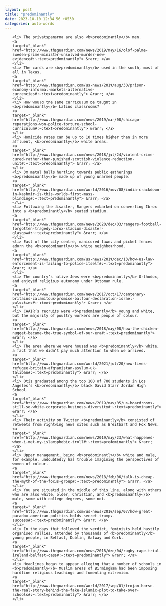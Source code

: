 ```yaml
---
layout: post
title: "predominantly"
date: 2023-10-10 12:34:56 +0530
categories: auto-words
---
```

<ol>

    <li> The privatspanarna are also <b>predominantly</b> men.
    <a 
    target="_blank" 
    href="http://www.theguardian.com/news/2019/may/16/olof-palme-sweden-prime-minister-unsolved-murder-new-evidence#:~:text=predominantly"> &rarr; </a>
    </li>
    <li> The cards are <b>predominantly</b> used in the south, most of all in Texas.
    <a 
    target="_blank" 
    href="http://www.theguardian.com/us-news/2019/aug/30/prison-economy-informal-markets-alternative-currencies#:~:text=predominantly"> &rarr; </a>
    </li>
    <li> How would the same curriculum be taught in <b>predominantly</b> Latino classrooms?
    <a 
    target="_blank" 
    href="http://www.theguardian.com/news/2019/mar/08/chicago-reparations-won-police-torture-school-curriculum#:~:text=predominantly"> &rarr; </a>
    </li>
    <li> Homicide rates can be up to 10 times higher than in more affluent, <b>predominantly</b> white areas.
    <a 
    target="_blank" 
    href="http://www.theguardian.com/news/2018/jul/24/violent-crime-cured-rather-than-punished-scottish-violence-reduction-unit#:~:text=predominantly"> &rarr; </a>
    </li>
    <li> 3m metal balls hurtling towards public gatherings <b>predominantly</b> made up of young unarmed people.
    <a 
    target="_blank" 
    href="http://www.theguardian.com/world/2016/nov/08/india-crackdown-in-kashmir-is-this-worlds-first-mass-blinding#:~:text=predominantly"> &rarr; </a>
    </li>
    <li> Following the disaster, Rangers embarked on converting Ibrox into a <b>predominantly</b> seated stadium.
    <a 
    target="_blank" 
    href="http://www.theguardian.com/news/2020/dec/03/rangers-football-forgotten-tragedy-ibrox-stadium-disaster-glasgow#:~:text=predominantly"> &rarr; </a>
    </li>
    <li> East of the city centre, manicured lawns and picket fences adorn the <b>predominantly</b> white neighbourhood.
    <a 
    target="_blank" 
    href="http://www.theguardian.com/us-news/2019/dec/13/how-us-law-enforcement-is-failing-to-police-itself#:~:text=predominantly"> &rarr; </a>
    </li>
    <li> The country’s native Jews were <b>predominantly</b> Orthodox, and enjoyed religious autonomy under Ottoman rule.
    <a 
    target="_blank" 
    href="http://www.theguardian.com/news/2017/oct/17/centenary-britains-calamitous-promise-balfour-declaration-israel-palestine#:~:text=predominantly"> &rarr; </a>
    </li>
    <li> CAAIR’s recruits were <b>predominantly</b> young and white, but the majority of poultry workers are people of colour.
    <a 
    target="_blank" 
    href="http://www.theguardian.com/news/2018/may/08/how-the-chicken-nugget-became-the-true-symbol-of-our-era#:~:text=predominantly"> &rarr; </a>
    </li>
    <li> The area where we were housed was <b>predominantly</b> white, a fact that we didn’t pay much attention to when we arrived.
    <a 
    target="_blank" 
    href="http://www.theguardian.com/world/2021/jul/20/new-lives-refugee-britain-afghanistan-asylum-uk-taliban#:~:text=predominantly"> &rarr; </a>
    </li>
    <li> Otis graduated among the top 100 of 700 students in Los Angeles’s <b>predominantly</b> black David Starr Jordan High School.
    <a 
    target="_blank" 
    href="http://www.theguardian.com/news/2019/nov/05/us-boardrooms-still-so-white-corporate-business-diversity#:~:text=predominantly"> &rarr; </a>
    </li>
    <li> Their activity on Twitter <b>predominantly</b> consisted of retweets from rightwing news sites such as Breitbart and Fox News.
    <a 
    target="_blank" 
    href="http://www.theguardian.com/news/2019/may/23/what-happened-when-i-met-my-islamophobic-troll#:~:text=predominantly"> &rarr; </a>
    </li>
    <li> Upper management, being <b>predominantly</b> white and male, for example, undoubtedly has trouble imagining the perspectives of women of colour.
    <a 
    target="_blank" 
    href="http://www.theguardian.com/news/2018/feb/06/talk-is-cheap-the-myth-of-the-focus-group#:~:text=predominantly"> &rarr; </a>
    </li>
    <li> You are situated in the middle of this line, along with others who are also white, older, Christian, and <b>predominantly</b> male, some with college degrees, some not.
    <a 
    target="_blank" 
    href="http://www.theguardian.com/us-news/2016/sep/07/how-great-paradox-american-politics-holds-secret-trumps-success#:~:text=predominantly"> &rarr; </a>
    </li>
    <li> In the days that followed the verdict, feminists held hastily organised rallies, attended by thousands of <b>predominantly</b> young people, in Belfast, Dublin, Galway and Cork.
    <a 
    target="_blank" 
    href="http://www.theguardian.com/news/2018/dec/04/rugby-rape-trial-ireland-belfast-case#:~:text=predominantly"> &rarr; </a>
    </li>
    <li> Headlines began to appear alleging that a number of schools in <b>predominantly</b> Muslim areas of Birmingham had been imposing hardline religious teachings and fomenting extremism.
    <a 
    target="_blank" 
    href="http://www.theguardian.com/world/2017/sep/01/trojan-horse-the-real-story-behind-the-fake-islamic-plot-to-take-over-schools#:~:text=predominantly"> &rarr; </a>
    </li>